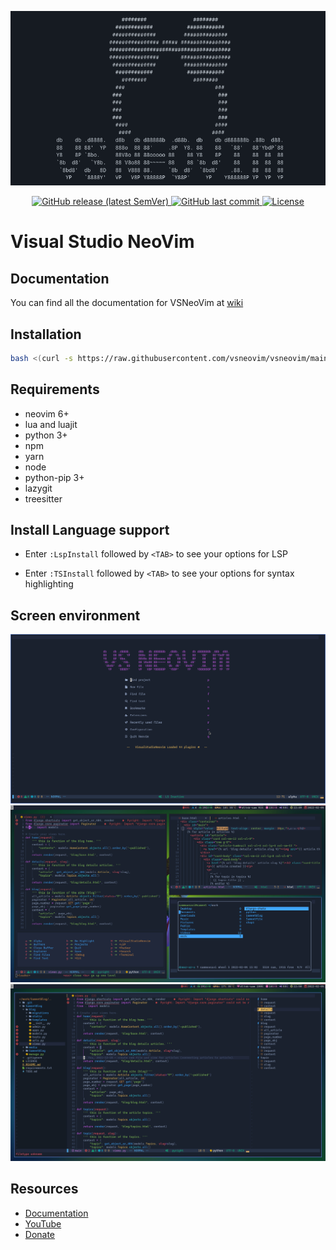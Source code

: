 ![VSNeoVim Demo](./media/logo.png)
<div align="center">
  <a href="https://github.com/VSNeoVim/VSNeoVim/releases/latest">
    <img alt="GitHub release (latest SemVer)" src="https://img.shields.io/github/v/release/VSNeoVim/VSNeoVim">
  </a>
  <a href="https://github.com/VSNeoVim/VSNeoVim/commits">
    <img alt="GitHub last commit" src="https://img.shields.io/github/last-commit/VSNeoVim/VSNeoVim">
  </a>
  <a href="https://github.com/VSNeoVim/VSNeoVim/blob/main/LICENSE">
    <img src="https://img.shields.io/github/license/vsneovim/vsneovim?style=flat&logo=GNU&label=License" alt="License">
  </a>
</div>

# Visual Studio NeoVim

## Documentation
You can find all the documentation for VSNeoVim at [wiki](https://github.com/VSNeoVim/VSNeoVim/wiki)

## Installation

```bash
bash <(curl -s https://raw.githubusercontent.com/vsneovim/vsneovim/main/utils/install.sh)
```

## Requirements
- neovim 6+
- lua and luajit
- python 3+
- npm
- yarn
- node
- python-pip 3+
- lazygit
- treesitter

## Install Language support

- Enter `:LspInstall` followed by `<TAB>` to see your options for LSP

- Enter `:TSInstall` followed by `<TAB>` to see your options for syntax highlighting

## Screen environment

![Demo1](./media/VSNeoVim.png)
![Demo2](./media/VSNeoVim-1.png)
![Demo3](./media/VSNeoVim-2.png)
## Resources


- [Documentation](https://github.com/VSNeoVim/VSNeoVim/wiki)
- [YouTube](https://www.youtube.com/channel/UC_XJ4oRW4qL2Cmi7VHo9KsQ)
- [Donate](https://www.payping.ir/@sameet)
